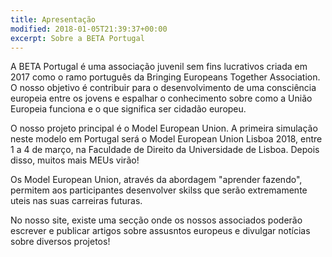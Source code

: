 ```yaml
---
title: Apresentação
modified: 2018-01-05T21:39:37+00:00
excerpt: Sobre a BETA Portugal
---
```

A BETA Portugal é uma associação juvenil sem fins lucrativos criada em 2017 como o ramo português da Bringing Europeans Together Association. O nosso objetivo é contribuir para o desenvolvimento de uma consciência europeia entre os jovens e espalhar o conhecimento sobre como a União Europeia funciona e o que significa ser cidadão europeu.

O nosso projeto principal é o Model European Union. A primeira simulação neste modelo em Portugal será o Model European Union Lisboa 2018, entre 1 a 4 de março, na Faculdade de Direito da Universidade de Lisboa. Depois disso, muitos mais MEUs virão!

Os Model European Union, através da abordagem "aprender fazendo", permitem aos participantes desenvolver skilss que serão extremamente uteis nas suas carreiras futuras.

No nosso site, existe uma secção onde os nossos associados poderão escrever e publicar artigos sobre assusntos europeus e divulgar notícias sobre diversos projetos!

